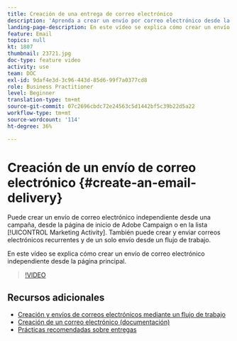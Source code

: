 ```yaml
---
title: Creación de una entrega de correo electrónico
description: 'Aprenda a crear un envío por correo electrónico desde la página principal. '
landing-page-description: En este vídeo se explica cómo crear un envío de correo electrónico desde la página principal.
feature: Email
topics: null
kt: 1807
thumbnail: 23721.jpg
doc-type: feature video
activity: use
team: DOC
exl-id: 9daf4e3d-3c96-443d-85d6-99f7a0377cd8
role: Business Practitioner
level: Beginner
translation-type: tm+mt
source-git-commit: 07c2696cbdc72e24563c5d1442bf5c39b22d5a22
workflow-type: tm+mt
source-wordcount: '114'
ht-degree: 36%

---
```


# Creación de un envío de correo electrónico {#create-an-email-delivery}

Puede crear un envío de correo electrónico independiente desde una campaña, desde la página de inicio de Adobe Campaign o en la lista [!UICONTROL Marketing Activity]. También puede crear y enviar correos electrónicos recurrentes y de un solo envío desde un flujo de trabajo.

En este vídeo se explica cómo crear un envío de correo electrónico independiente desde la página principal.

>[!VIDEO](https://video.tv.adobe.com/v/23721?quality=12)

## Recursos adicionales

* [Creación y envíos de correos electrónicos mediante un flujo de trabajo](/help/communication-channels/email/create-and-send-emails-via-workflow.md)
* [Creación de un correo electrónico (documentación)](https://docs.adobe.com/content/help/en/campaign-standard/using/communication-channels/email-messages/creating-an-email.html)
* [Prácticas recomendadas sobre entregas](https://docs.adobe.com/content/help/es-ES/campaign-standard/using/communication-channels/delivery-bestpractices/delivery-best-practices.html)
